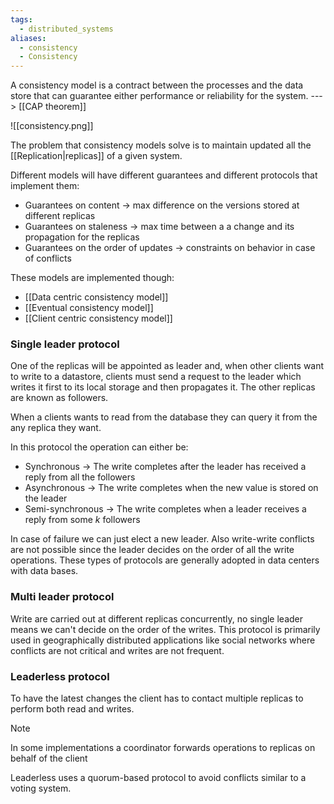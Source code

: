 ```yaml
---
tags:
  - distributed_systems
aliases:
  - consistency
  - Consistency
---
```

A consistency model is a contract between the processes and the data store that can guarantee either performance or reliability for the system. ---> [[CAP theorem]]

![[consistency.png]]

The problem that consistency models solve is to maintain updated all the [[Replication|replicas]] of a given system.

Different models will have different guarantees and different protocols that implement them:
- Guarantees on content -> max difference on the versions stored at different replicas
- Guarantees on staleness -> max time between a a change and its propagation for the replicas
- Guarantees on the order of updates -> constraints on behavior in case of conflicts

These models are implemented though:
- [[Data centric consistency model]]
- [[Eventual consistency model]]
- [[Client centric consistency model]]
### Single leader protocol

One of the replicas will be appointed as leader and, when other clients want to write to a datastore,  clients must send a request to the leader which writes it first to its local storage and then propagates it. 
The other replicas are known as followers.

When a clients wants to read from the database they can query it from the any replica they want.

In this protocol the operation can either be:
- Synchronous -> The write completes after the leader has received a reply from all the followers
- Asynchronous -> The write completes when the new value is stored on the leader
- Semi-synchronous -> The write completes when a leader receives a reply from some $k$ followers

In case of failure we can just elect a new leader. Also write-write conflicts are not possible since the leader decides on the order of all the write operations. These types of protocols are generally adopted in data centers with data bases.
### Multi leader protocol

Write are carried out at different replicas concurrently, no single leader means we can't decide on the order of the writes. This protocol is primarily used in geographically distributed applications like social networks where conflicts are not critical and writes are not frequent.
### Leaderless protocol

To have the latest changes the client has to contact multiple replicas to perform both read and writes. 

>[!note]
>In some implementations a coordinator forwards operations to replicas on behalf of the client

Leaderless uses a quorum-based protocol to avoid conflicts similar to a voting system. 

